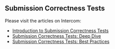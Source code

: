 ## Submission Correctness Tests

Please visit the articles on Intercom:

- [Introduction to Submission Correctness Tests](https://intercom.help/datacamp-teach/courses/submission-correctness-tests)
- [Submission Correctness Tests: Deep Dive](https://intercom.help/datacamp-teach/courses/submission-correctness-tests-deep-dive)
- [Submission Correctness Tests: Best Practices](https://intercom.help/datacamp-teach/courses/submission-correctness-tests-best-practices)